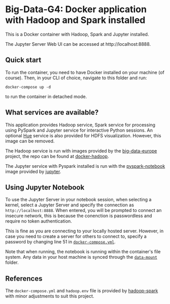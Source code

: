 # Big-Data-G4: Docker application with Hadoop and Spark installed
This is a Docker container with Hadoop, Spark and Jupyter installed.

The Jupyter Server Web UI can be accessed at http://localhost:8888.

## Quick start
To run the container, you need to have Docker installed on your machine (of course). Then, in your CLI of choice, navigate to this folder and run:
```
docker-compose up -d
```
to run the container in detached mode.

## What services are available?
This application provides Hadoop service, Spark service for processing using PySpark and Jupyter service for interactive Python sessions. An optional [Hue](https://gethue.com/) service is also provided for HDFS visualization. However, this image can be removed.

The Hadoop service is run with images provided by the [big-data-europe](https://github.com/big-data-europe) project, the repo can be found at [docker-hadoop](https://github.com/big-data-europe/docker-hadoop).

The Jupyter service with Pyspark installed is run with the [pyspark-notebook](https://hub.docker.com/r/jupyter/pyspark-notebook) image provided by [jupyter](https://jupyter.org/).

## Using Jupyter Notebook
To use the Jupyter Server in your notebook session, when selecting a kernel, select a Jupyter Server and specify the connection as `http://localhost:8888`. When entered, you will be prompted to connect an insecure network, this is because the conenction is passwordless and require no token authentication.

This is fine as you are connecting to your locally hosted server. However, in case you need to create a server for others to connect to, specify a password by changing line 51 in [`docker-compose.yml`](./docker-compose.yml).

Note that when running, the notebook is running within the container's file system. Any data in your host machine is synced through the [`data-mount`](./data-mount/) folder.

## References
The `docker-compose.yml` and `hadoop.env` file is provided by [hadoop-spark](https://github.com/OneCricketeer/docker-stacks/tree/master/hadoop-spark) with minor adjustments to suit this project.